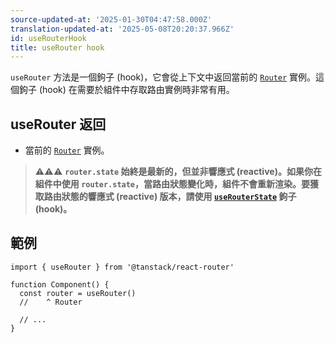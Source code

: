 ```yaml
---
source-updated-at: '2025-01-30T04:47:58.000Z'
translation-updated-at: '2025-05-08T20:20:37.966Z'
id: useRouterHook
title: useRouter hook
---
```


`useRouter` 方法是一個鉤子 (hook)，它會從上下文中返回當前的 [`Router`](./RouterType.md) 實例。這個鉤子 (hook) 在需要於組件中存取路由實例時非常有用。

## useRouter 返回

- 當前的 [`Router`](./RouterType.md) 實例。

> ⚠️⚠️⚠️ **`router.state` 始終是最新的，但並非響應式 (reactive)。如果你在組件中使用 `router.state`，當路由狀態變化時，組件不會重新渲染。要獲取路由狀態的響應式 (reactive) 版本，請使用 [`useRouterState`](./useRouterStateHook.md) 鉤子 (hook)。**

## 範例

```tsx
import { useRouter } from '@tanstack/react-router'

function Component() {
  const router = useRouter()
  //    ^ Router

  // ...
}
```
